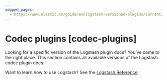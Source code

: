 ```yaml
---
mapped_pages:
  - https://www.elastic.co/guide/en/logstash-versioned-plugins/current/codec-plugins.html
---
```


# Codec plugins [codec-plugins]

Looking for a specific version of the Logstash plugin docs? You’ve come to the right place. This section contains all available versions of the Logstash codec plugin docs.

Want to learn how to use Logstash? See the [Logstash Reference](logstash://reference/index.md).

